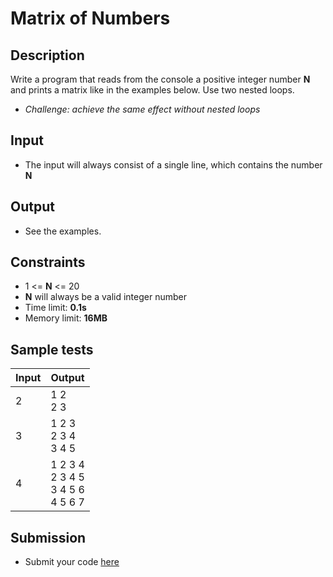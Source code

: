 # Matrix of Numbers

## Description
Write a program that reads from the console a positive integer number **N** and prints a matrix like in the examples below. Use two nested loops.
  - _Challenge: achieve the same effect without nested loops_

## Input
- The input will always consist of a single line, which contains the number **N**

## Output
- See the examples.

## Constraints
- 1 <= **N** <= 20
- **N** will always be a valid integer number
- Time limit: **0.1s**
- Memory limit: **16MB**

## Sample tests

|     Input      |                  Output                      |
|----------------|----------------------------------------------|
| 2              | 1 2<br/>2 3                                  |
| 3              | 1 2 3<br/>2 3 4<br/>3 4 5                    |
| 4              | 1 2 3 4<br/>2 3 4 5<br/>3 4 5 6<br/>4 5 6 7  |

## Submission
- Submit your code [here](http://bgcoder.com/Contests/Compete/Index/312#8)